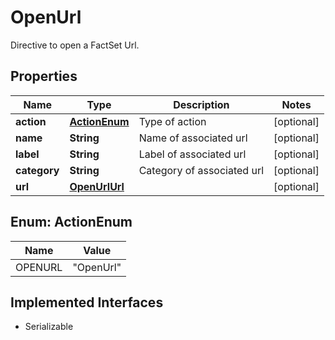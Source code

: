 

# OpenUrl

Directive to open a FactSet Url. 

## Properties

Name | Type | Description | Notes
------------ | ------------- | ------------- | -------------
**action** | [**ActionEnum**](#ActionEnum) | Type of action |  [optional]
**name** | **String** | Name of associated url |  [optional]
**label** | **String** | Label of associated url |  [optional]
**category** | **String** | Category of associated url |  [optional]
**url** | [**OpenUrlUrl**](OpenUrlUrl.md) |  |  [optional]



## Enum: ActionEnum

Name | Value
---- | -----
OPENURL | &quot;OpenUrl&quot;


## Implemented Interfaces

* Serializable


